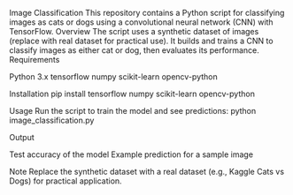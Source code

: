 Image Classification
This repository contains a Python script for classifying images as cats or dogs using a convolutional neural network (CNN) with TensorFlow.
Overview
The script uses a synthetic dataset of images (replace with real dataset for practical use). It builds and trains a CNN to classify images as either cat or dog, then evaluates its performance.
Requirements

Python 3.x
tensorflow
numpy
scikit-learn
opencv-python

Installation
pip install tensorflow numpy scikit-learn opencv-python

Usage
Run the script to train the model and see predictions:
python image_classification.py

Output

Test accuracy of the model
Example prediction for a sample image

Note
Replace the synthetic dataset with a real dataset (e.g., Kaggle Cats vs Dogs) for practical application.

